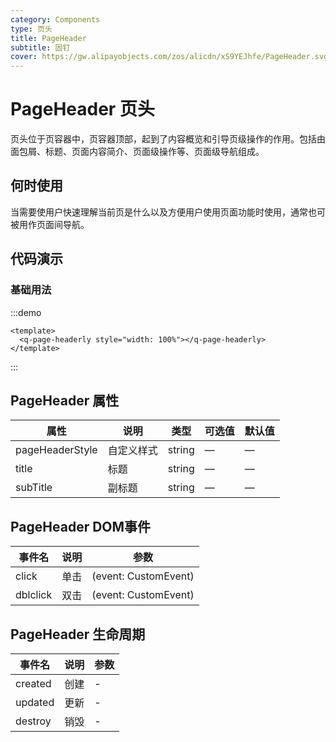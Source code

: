 ```yaml
---
category: Components
type: 页头
title: PageHeader
subtitle: 固钉
cover: https://gw.alipayobjects.com/zos/alicdn/xS9YEJhfe/PageHeader.svg
---
```


<script lang="ts" setup>
import { onMounted } from "vue";
onMounted(()=>{import("@zzjz/v-component/dist2/assets/q-page-headerly.js");})

</script>

# PageHeader  页头

页头位于页容器中，页容器顶部，起到了内容概览和引导页级操作的作用。包括由面包屑、标题、页面内容简介、页面级操作等、页面级导航组成。

## 何时使用
当需要使用户快速理解当前页是什么以及方便用户使用页面功能时使用，通常也可被用作页面间导航。

## 代码演示

### 基础用法

:::demo

```vue
<template>
  <q-page-headerly style="width: 100%"></q-page-headerly>
</template>
```

:::



## PageHeader 属性

| 属性               | 说明    | 类型     | 可选值                       | 默认值 |
|------------------|-------|--------|---------------------------|-----|
| pageHeaderStyle           | 自定义样式 | string | —                         | —   |
| title      | 标题    | string | —                         | —  |
| subTitle | 副标题   | string | —                         | —   |


## PageHeader DOM事件

| 事件名      | 说明  | 参数                   |
|----------|-----|----------------------|
| click    | 单击  | (event: CustomEvent) |
| dblclick | 双击  | (event: CustomEvent) |



## PageHeader 生命周期

| 事件名       | 说明                                                     | 参数                 |
| ------------ | -------------------------------------------------------- | -------------------- |
| created      | 创建                                                     | - |
| updated      | 更新                                                     | - |
| destroy      | 销毁                                                     | - |